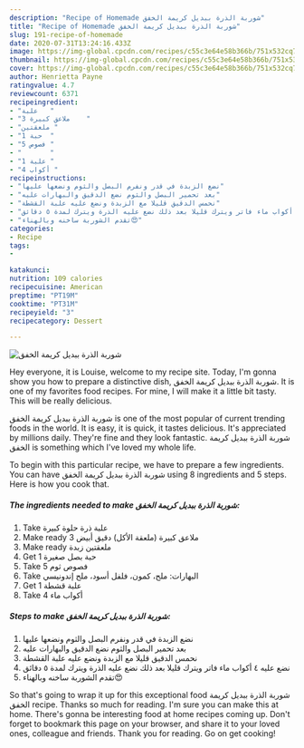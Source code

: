 ```yaml
---
description: "Recipe of Homemade شوربة الذرة ببديل كريمة الخفق"
title: "Recipe of Homemade شوربة الذرة ببديل كريمة الخفق"
slug: 191-recipe-of-homemade
date: 2020-07-31T13:24:16.433Z
image: https://img-global.cpcdn.com/recipes/c55c3e64e58b366b/751x532cq70/الصورة-الرئيسية-لوصفةشوربة-الذرة-ببديل-كريمة-الخفق.jpg
thumbnail: https://img-global.cpcdn.com/recipes/c55c3e64e58b366b/751x532cq70/الصورة-الرئيسية-لوصفةشوربة-الذرة-ببديل-كريمة-الخفق.jpg
cover: https://img-global.cpcdn.com/recipes/c55c3e64e58b366b/751x532cq70/الصورة-الرئيسية-لوصفةشوربة-الذرة-ببديل-كريمة-الخفق.jpg
author: Henrietta Payne
ratingvalue: 4.7
reviewcount: 6371
recipeingredient:
- "علبة   "
- "3 ملاعق كبيرة    "
- "ملعقتين "
- "1 حبة  "
- "5 فصوص "
- "       "
- "1 علبة "
- "4 أكواب "
recipeinstructions:
- "نضع الزبدة في قدر ونفرم البصل والثوم ونضعها عليها"
- "بعد تحمير البصل والثوم نضع الدقيق والبهارات عليه"
- "نحمس الدقيق قليلا مع الزبدة ونضع عليه علبة القشطة"
- "نضع عليه ٤ أكواب ماء فاتر ويترك قليلا بعد ذلك نضع عليه الذرة ويترك لمدة ٥ دقائق"
- "تقدم الشوربة ساخنه وبالهناء😍"
categories:
- Recipe
tags:
- 

katakunci:  
nutrition: 109 calories
recipecuisine: American
preptime: "PT19M"
cooktime: "PT31M"
recipeyield: "3"
recipecategory: Dessert

---
```



![شوربة الذرة ببديل كريمة الخفق](https://img-global.cpcdn.com/recipes/c55c3e64e58b366b/751x532cq70/الصورة-الرئيسية-لوصفةشوربة-الذرة-ببديل-كريمة-الخفق.jpg)

Hey everyone, it is Louise, welcome to my recipe site. Today, I'm gonna show you how to prepare a distinctive dish, شوربة الذرة ببديل كريمة الخفق. It is one of my favorites food recipes. For mine, I will make it a little bit tasty. This will be really delicious.



شوربة الذرة ببديل كريمة الخفق is one of the most popular of current trending foods in the world. It is easy, it is quick, it tastes delicious. It's appreciated by millions daily. They're fine and they look fantastic. شوربة الذرة ببديل كريمة الخفق is something which I've loved my whole life.


To begin with this particular recipe, we have to prepare a few ingredients. You can have شوربة الذرة ببديل كريمة الخفق using 8 ingredients and 5 steps. Here is how you cook that.

<!--inarticleads1-->

##### The ingredients needed to make شوربة الذرة ببديل كريمة الخفق:

1. Take علبة ذرة حلوة كبيرة
1. Make ready 3 ملاعق كبيرة (ملعقة الأكل) دقيق أبيض
1. Make ready ملعقتين زبدة
1. Get 1 حبة بصل صغيرة
1. Take 5 فصوص ثوم
1. Take  البهارات: ملح، كمون، فلفل أسود، ملح إندونيسي
1. Get 1 علبة قشطة
1. Take 4 أكواب ماء




<!--inarticleads2-->

##### Steps to make شوربة الذرة ببديل كريمة الخفق:

1. نضع الزبدة في قدر ونفرم البصل والثوم ونضعها عليها
1. بعد تحمير البصل والثوم نضع الدقيق والبهارات عليه
1. نحمس الدقيق قليلا مع الزبدة ونضع عليه علبة القشطة
1. نضع عليه ٤ أكواب ماء فاتر ويترك قليلا بعد ذلك نضع عليه الذرة ويترك لمدة ٥ دقائق
1. تقدم الشوربة ساخنه وبالهناء😍




So that's going to wrap it up for this exceptional food شوربة الذرة ببديل كريمة الخفق recipe. Thanks so much for reading. I'm sure you can make this at home. There's gonna be interesting food at home recipes coming up. Don't forget to bookmark this page on your browser, and share it to your loved ones, colleague and friends. Thank you for reading. Go on get cooking!
